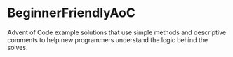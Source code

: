 # BeginnerFriendlyAoC
Advent of Code example solutions that use simple methods and descriptive comments to help new programmers understand the logic behind the solves.
